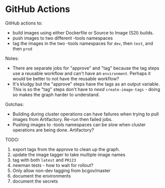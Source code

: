 # GitHub Actions

GitHub actions to:
- build images using either Dockerfile or Source to Image (S2I) builds.
- push images to two different -tools namespaces
- tag the images in the two -tools namespaces for `dev`, then `test`, and then `prod`

Notes:
- There are separate jobs for "approve" and "tag" because the tag steps use a reusable workflow and can't have an `environment`. Perhaps it would be better to not have the reusable workflow?
- It's kludgy but the "approve" steps have the tags as an output variable. This is so the "tag" steps don't have to *need* `create-image-tags` - doing so makes the graph harder to understand.

Gotchas:
- Building during cluster operations can have failures when trying to pull images from Artifactory. Re-run then failed jobs.
- Pushing images to -tools namespaces can be slow when cluster operations are being done. Artifactory?

TODO:
1. export tags from the approve to clean up the graph.
1. update the image tagger to take multiple image names
1. tag with both `latest` and `PR123`
1. newman tests - how to wait for rollout?
1. Only allow non-dev tagging from bcgov/master
1. document the environments
1. document the secrets
